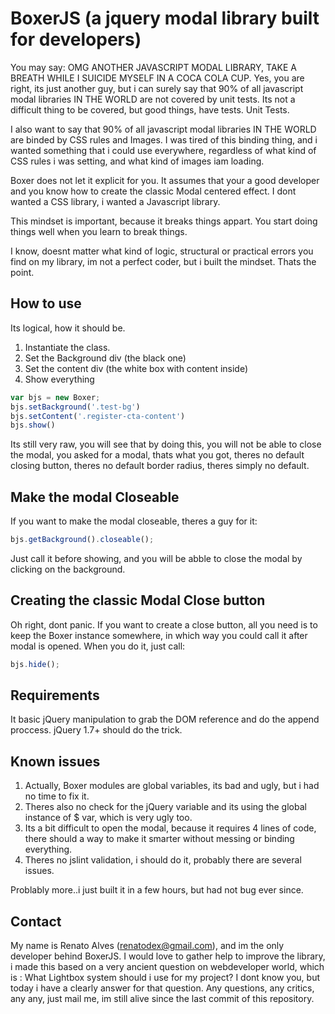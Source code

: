 # BoxerJS (a jquery modal library built for developers)

You may say: OMG ANOTHER JAVASCRIPT MODAL LIBRARY, TAKE A BREATH WHILE I SUICIDE MYSELF IN A COCA COLA CUP.
Yes, you are right, its just another guy, but i can surely say that 90% of all javascript modal libraries IN THE WORLD are not covered by unit tests.
Its not a difficult thing to be covered, but good things, have tests. Unit Tests.

I also want to say that 90% of all javascript modal libraries IN THE WORLD are binded by CSS rules and Images.
I was tired of this binding thing, and i wanted something that i could use everywhere, regardless of what kind of CSS rules i was setting, and what kind of images iam loading.

Boxer does not let it explicit for you. It assumes that your a good developer and you know how to create the classic Modal centered effect.
I dont wanted a CSS library, i wanted a Javascript library.

This mindset is important, because it breaks things appart. You start doing things well when you learn to break things.

I know, doesnt matter what kind of logic, structural or practical errors you find on my library, im not a perfect coder, but i built the mindset. Thats the point.

## How to use

Its logical, how it should be.

1. Instantiate the class.
2. Set the Background div (the black one)
3. Set the content div (the white box with content inside)
4. Show everything

```javascript
var bjs = new Boxer;
bjs.setBackground('.test-bg')
bjs.setContent('.register-cta-content')		
bjs.show()
```

Its still very raw, you will see that by doing this, you will not be able to close the modal, you asked for a modal, thats what you got, theres no default closing button, theres no default border radius, theres simply no default.

## Make the modal Closeable

If you want to make the modal closeable, theres a guy for it:

```javascript
bjs.getBackground().closeable();
```

Just call it before showing, and you will be abble to close the modal by clicking on the background.

## Creating the classic Modal Close button

Oh right, dont panic. If you want to create a close button, all you need is to keep the Boxer instance somewhere, in which way you could call it after modal is opened.
When you do it, just call:

```javascript
bjs.hide();
```

## Requirements

It basic jQuery manipulation to grab the DOM reference and do the append proccess.
jQuery 1.7+ should do the trick. 

## Known issues

1. Actually, Boxer modules are global variables, its bad and ugly, but i had no time to fix it.
2. Theres also no check for the jQuery variable and its using the global instance of $ var, which is very ugly too.
3. Its a bit difficult to open the modal, because it requires 4 lines of code, there should a way to make it smarter without messing or binding everything.
4. Theres no jslint validation, i should do it, probably there are several issues.

Problably more..i just built it in a few hours, but had not bug ever since.

## Contact

My name is Renato Alves (renatodex@gmail.com), and im the only developer behind BoxerJS.
I would love to gather help to improve the library, i made this based on a very ancient question on webdeveloper world, which is : What Lightbox system should i use for my project?
I dont know you, but today i have a clearly answer for that question.
Any questions, any critics, any any, just mail me, im still alive since the last commit of this repository.